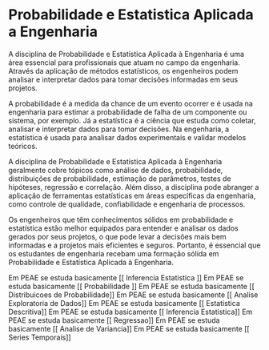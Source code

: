 # Probabilidade e Estatistica Aplicada a Engenharia
A disciplina de Probabilidade e Estatística Aplicada à Engenharia é uma área essencial para profissionais que atuam no campo da engenharia. Através da aplicação de métodos estatísticos, os engenheiros podem analisar e interpretar dados para tomar decisões informadas em seus projetos.

A probabilidade é a medida da chance de um evento ocorrer e é usada na engenharia para estimar a probabilidade de falha de um componente ou sistema, por exemplo. Já a estatística é a ciência que estuda como coletar, analisar e interpretar dados para tomar decisões. Na engenharia, a estatística é usada para analisar dados experimentais e validar modelos teóricos.

A disciplina de Probabilidade e Estatística Aplicada à Engenharia geralmente cobre tópicos como análise de dados, probabilidade, distribuições de probabilidade, estimação de parâmetros, testes de hipóteses, regressão e correlação. Além disso, a disciplina pode abranger a aplicação de ferramentas estatísticas em áreas específicas da engenharia, como controle de qualidade, confiabilidade e engenharia de processos.

Os engenheiros que têm conhecimentos sólidos em probabilidade e estatística estão melhor equipados para entender e analisar os dados gerados por seus projetos, o que pode levar a decisões mais bem informadas e a projetos mais eficientes e seguros. Portanto, é essencial que os estudantes de engenharia recebam uma formação sólida em Probabilidade e Estatística Aplicada à Engenharia.

Em PEAE se estuda basicamente [[ Inferencia Estatistica ]]
Em PEAE se estuda basicamente [[ Probabilidade ]]
Em PEAE se estuda basicamente [[ Distribuicoes de Probabilidade]]
Em PEAE se estuda basicamente [[ Analise Exploratoria de Dados]]
Em PEAE se estuda basicamente [[ Estatistica Descritiva]]
Em PEAE se estuda basicamente [[ Inferencia Estatistica]]
Em PEAE se estuda basicamente [[ Regressao]]
Em PEAE se estuda basicamente [[ Analise de Variancia]]
Em PEAE se estuda basicamente [[ Series Temporais]]